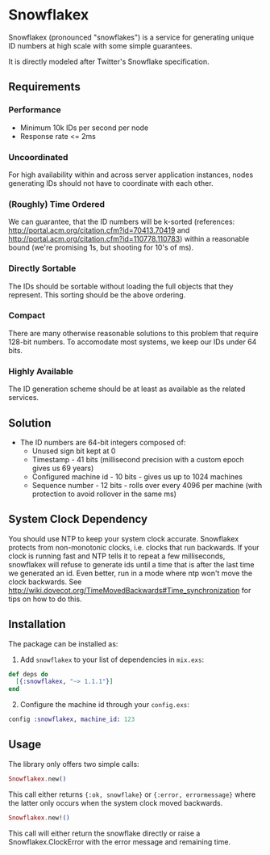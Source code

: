 # Snowflakex

Snowflakex (pronounced "snowflakes") is a service for generating unique ID
numbers at high scale with some simple guarantees.

It is directly modeled after Twitter's Snowflake specification.

## Requirements

### Performance

* Minimum 10k IDs per second per node
* Response rate <= 2ms

### Uncoordinated

For high availability within and across server application instances, nodes
generating IDs should not have to coordinate with each other.

### (Roughly) Time Ordered

We can guarantee, that the ID numbers will be k-sorted (references:
http://portal.acm.org/citation.cfm?id=70413.70419 and http://portal.acm.org/citation.cfm?id=110778.110783)
within a reasonable bound (we're promising 1s, but shooting for 10's of ms).

### Directly Sortable

The IDs should be sortable without loading the full objects that they represent.
This sorting should be the above ordering.

### Compact

There are many otherwise reasonable solutions to this problem that require
128-bit numbers. To accomodate most systems, we keep our IDs under 64 bits.

### Highly Available

The ID generation scheme should be at least as available as the related services.

## Solution

* The ID numbers are 64-bit integers composed of:
    * Unused sign bit kept at 0
    * Timestamp - 41 bits (millisecond precision with a custom epoch gives us 69 years)
    * Configured machine id - 10 bits - gives us up to 1024 machines
    * Sequence number - 12 bits - rolls over every 4096 per machine (with protection to avoid rollover in the same ms)

## System Clock Dependency

You should use NTP to keep your system clock accurate. Snowflakex protects from
non-monotonic clocks, i.e. clocks that run backwards. If your clock is running
fast and NTP tells it to repeat a few milliseconds, snowflakex will refuse to
generate ids until a time that is after the last time we generated an id. Even
better, run in a mode where ntp won't move the clock backwards. See
http://wiki.dovecot.org/TimeMovedBackwards#Time_synchronization
for tips on how to do this.

## Installation

The package can be installed as:

1. Add `snowflakex` to your list of dependencies in `mix.exs`:

  ```elixir
  def deps do
    [{:snowflakex, "~> 1.1.1"}]
  end
  ```

2. Configure the machine id through your `config.exs`:

  ```elixir
  config :snowflakex, machine_id: 123
  ```

## Usage

The library only offers two simple calls:

```elixir
Snowflakex.new()
```

This call either returns `{:ok, snowflake}` or `{:error, errormessage}` where
the latter only occurs when the system clock moved backwards.

```elixir
Snowflakex.new!()
```

This call will either return the snowflake directly or raise a Snowflakex.ClockError
with the error message and remaining time.
